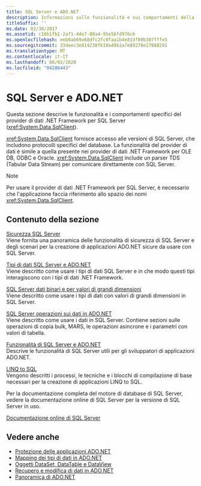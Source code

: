 ```yaml
---
title: SQL Server e ADO.NET
description: Informazioni sulle funzionalità e sui comportamenti della provider di dati .NET Framework per SQL Server che incapsula i protocolli specifici del database.
titleSuffix: ''
ms.date: 03/30/2017
ms.assetid: c18b1fb1-2af1-4de7-80a4-95e56fd976cb
ms.openlocfilehash: eeb0ab69a68dfc2fc0faa1b4e833f80b307fffe5
ms.sourcegitcommit: 33deec3e814238fb18a49b2a7e89278e27888291
ms.translationtype: MT
ms.contentlocale: it-IT
ms.lasthandoff: 06/02/2020
ms.locfileid: "84286443"
---
```

# <a name="sql-server-and-adonet"></a>SQL Server e ADO.NET
Questa sezione descrive le funzionalità e i comportamenti specifici del provider di dati .NET Framework per SQL Server (<xref:System.Data.SqlClient>).  
  
 <xref:System.Data.SqlClient> fornisce accesso alle versioni di SQL Server, che includono protocolli specifici del database. La funzionalità del provider di dati è simile a quella presente nei provider di dati .NET Framework per OLE DB, ODBC e Oracle. <xref:System.Data.SqlClient> include un parser TDS (Tabular Data Stream) per comunicare direttamente con SQL Server.  
  
> [!NOTE]
> Per usare il provider di dati .NET Framework per SQL Server, è necessario che l'applicazione faccia riferimento allo spazio dei nomi <xref:System.Data.SqlClient>.  
  
## <a name="in-this-section"></a>Contenuto della sezione  
 [Sicurezza SQL Server](sql-server-security.md)  
 Viene fornita una panoramica delle funzionalità di sicurezza di SQL Server e degli scenari per la creazione di applicazioni ADO.NET sicure da usare con SQL Server.  
  
 [Tipi di dati SQL Server e ADO.NET](sql-server-data-types.md)  
 Viene descritto come usare i tipi di dati SQL Server e in che modo questi tipi interagiscono con i tipi di dati .NET Framework.  
  
 [SQL Server dati binari e per valori di grandi dimensioni](sql-server-binary-and-large-value-data.md)  
 Viene descritto come usare i tipi di dati con valori di grandi dimensioni in SQL Server.  
  
 [SQL Server operazioni sui dati in ADO.NET](sql-server-data-operations.md)  
 Viene descritto come usare i dati in SQL Server. Contiene sezioni sulle operazioni di copia bulk, MARS, le operazioni asincrone e i parametri con valori di tabella.  
  
 [Funzionalità di SQL Server e ADO.NET](sql-server-features-and-adonet.md)  
 Descrive le funzionalità di SQL Server utili per gli sviluppatori di applicazioni ADO.NET.  
  
 [LINQ to SQL](./linq/index.md)  
 Vengono descritti i processi, le tecniche e i blocchi di compilazione di base necessari per la creazione di applicazioni LINQ to SQL.  
  
 Per la documentazione completa del motore di database di SQL Server, vedere la documentazione online di SQL Server per la versione di SQL Server in uso.  
  
 [Documentazione online di SQL Server](/sql/sql-server/sql-server-technical-documentation)  
  
## <a name="see-also"></a>Vedere anche

- [Protezione delle applicazioni ADO.NET](../securing-ado-net-applications.md)
- [Mapping dei tipi di dati in ADO.NET](../data-type-mappings-in-ado-net.md)
- [Oggetti DataSet, DataTable e DataView](../dataset-datatable-dataview/index.md)
- [Recupero e modifica di dati in ADO.NET](../retrieving-and-modifying-data.md)
- [Panoramica di ADO.NET](../ado-net-overview.md)
